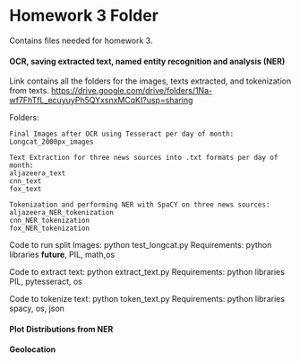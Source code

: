 # Homework 3 Folder

Contains files needed for homework 3.

#### OCR, saving extracted text, named entity recognition and analysis (NER)
Link contains all the folders for the images, texts extracted, and tokenization from texts.
https://drive.google.com/drive/folders/1Na-wf7FhTfL_ecuyuyPh5QYxsnxMCqKI?usp=sharing

Folders:
    
    Final Images after OCR using Tesseract per day of month:
    Longcat_2000px_images 
    
    Text Extraction for three news sources into .txt formats per day of month:
    aljazeera_text
    cnn_text
    fox_text
    
    Tokenization and performing NER with SpaCY on three news sources:
    aljazeera_NER_tokenization
    cnn_NER_tokenization
    fox_NER_tokenization

Code to run split Images:
python test_longcat.py
    Requirements: python libraries
        __future__, PIL, math,os

Code to extract text: 
python extract_text.py
     Requirements: python libraries
           PIL, pytesseract, os

Code to tokenize text:
python token_text.py
    Requirements: python libraries
        spacy, os, json

#### Plot Distributions from NER 

#### Geolocation
